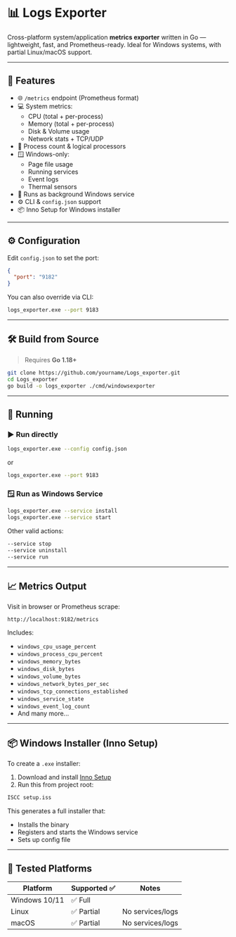 # 📊 Logs Exporter

Cross-platform system/application **metrics exporter** written in Go — lightweight, fast, and Prometheus-ready. Ideal for Windows systems, with partial Linux/macOS support.

---

## 🚀 Features

- 🌐 `/metrics` endpoint (Prometheus format)
- 💻 System metrics:
  - CPU (total + per-process)
  - Memory (total + per-process)
  - Disk & Volume usage
  - Network stats + TCP/UDP
- 🧠 Process count & logical processors
- 🪟 Windows-only:
  - Page file usage
  - Running services
  - Event logs
  - Thermal sensors
- 🔁 Runs as background Windows service
- ⚙️ CLI & `config.json` support
- 📦 Inno Setup for Windows installer

---

## ⚙️ Configuration

Edit `config.json` to set the port:

```json
{
  "port": "9182"
}
```

You can also override via CLI:

```bash
logs_exporter.exe --port 9183
```

---

## 🛠 Build from Source

> Requires **Go 1.18+**

```bash
git clone https://github.com/yourname/Logs_exporter.git
cd Logs_exporter
go build -o logs_exporter ./cmd/windowsexporter
```

---

## 🚀 Running

### ▶️ Run directly

```bash
logs_exporter.exe --config config.json
```

or

```bash
logs_exporter.exe --port 9183
```

### 🪟 Run as Windows Service

```bash
logs_exporter.exe --service install
logs_exporter.exe --service start
```

Other valid actions:

```bash
--service stop
--service uninstall
--service run
```

---

## 📈 Metrics Output

Visit in browser or Prometheus scrape:

```
http://localhost:9182/metrics
```

Includes:
- `windows_cpu_usage_percent`
- `windows_process_cpu_percent`
- `windows_memory_bytes`
- `windows_disk_bytes`
- `windows_volume_bytes`
- `windows_network_bytes_per_sec`
- `windows_tcp_connections_established`
- `windows_service_state`
- `windows_event_log_count`
- And many more...

---

## 📦 Windows Installer (Inno Setup)

To create a `.exe` installer:

1. Download and install [Inno Setup](https://jrsoftware.org/isinfo.php)
2. Run this from project root:

```bash
ISCC setup.iss
```

This generates a full installer that:
- Installs the binary
- Registers and starts the Windows service
- Sets up config file

---

## 🧪 Tested Platforms

| Platform       | Supported ✅ | Notes |
|----------------|--------------|-------|
| Windows 10/11  | ✅ Full       |       |
| Linux          | ✅ Partial    | No services/logs |
| macOS          | ✅ Partial    | No services/logs |
